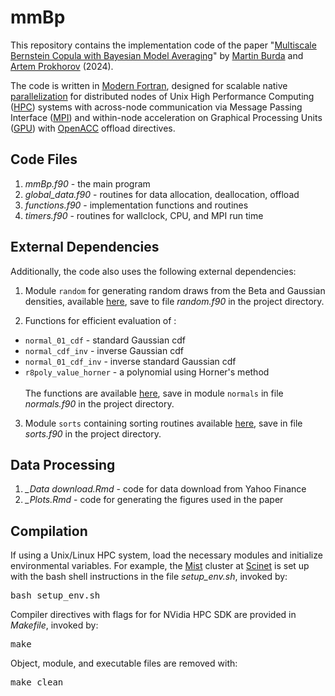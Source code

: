 # mmBp

This repository contains the implementation code of the paper "[Multiscale Bernstein Copula with Bayesian Model Averaging](https://www.economics.utoronto.ca/mburda/papers/mmBp.pdf)" by [Martin Burda](https://www.economics.utoronto.ca/mburda/) and [Artem Prokhorov](https://sites.google.com/site/artembprokhorov) (2024).

The code is written in [Modern Fortran](https://fortran-lang.org/), designed for scalable native [parallelization](https://wvuhpc.github.io/Modern-Fortran/20-Parallel-Programming/index.html) for distributed nodes of Unix High Performance Computing ([HPC](https://scinethpc.ca/)) systems with across-node communication via Message Passing Interface ([MPI](https://github.com/open-mpi/ompi)) and within-node acceleration on Graphical Processing Units ([GPU](https://www.nvidia.com/en-sg/data-center/hpc/)) with [OpenACC](https://github.com/OpenACC) offload directives.


## Code Files

1. *mmBp.f90* - the main program
2. *global_data.f90* - routines for data allocation, deallocation, offload
3. *functions.f90* - implementation functions and routines
4. *timers.f90* - routines for wallclock, CPU, and MPI run time

## External Dependencies
Additionally, the code also uses the following external dependencies:

1. Module `random` for generating random draws from the Beta and Gaussian densities, available [here](https://www.netlib.org/random/random.f90), save to file *random.f90* in the project directory.

2. Functions for efficient evaluation of :
- `normal_01_cdf` - standard Gaussian cdf
- `normal_cdf_inv` - inverse Gaussian cdf
- `normal_01_cdf_inv` - inverse standard Gaussian cdf
- `r8poly_value_horner` - a polynomial using Horner's method   
<br>The functions are available [here](https://people.math.sc.edu/Burkardt/f_src/prob/prob.f90), save in module `normals` in file *normals.f90* in the project directory. 

3. Module `sorts` containing sorting routines available [here](
https://www.mjr19.org.uk/IT/sorts/sorts.f90), save in file *sorts.f90* in the project directory.

## Data Processing
1. *_Data download.Rmd* - code for data download from Yahoo Finance
2. *_Plots.Rmd* - code for generating the figures used in the paper

## Compilation
If using a Unix/Linux HPC system, load the necessary modules and initialize environmental variables. For example, the [Mist](https://docs.scinet.utoronto.ca/index.php/Mist) cluster at [Scinet](https://scinethpc.ca/) is set up with the bash shell instructions in the file *setup_env.sh*, invoked by:

<span style="font-family: monospace;">bash setup_env.sh</span>

Compiler directives with flags for for NVidia HPC SDK are provided in *Makefile*, invoked by:

<span style="font-family: monospace;">make</span>

Object, module, and executable files are removed with:

<span style="font-family: monospace;">make clean</span>
